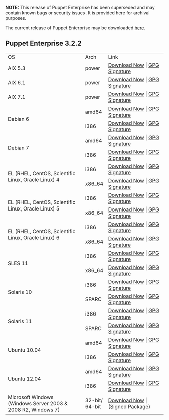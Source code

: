<p><b>NOTE:</b> This release of Puppet Enterprise has been superseded and may contain known bugs or security issues. It is provided here for archival purposes.
</p><p>The current release of Puppet Enterprise may be downloaded <a href="/Readme.md">here</a>.

</p><h2 id="pe_322">Puppet Enterprise 3.2.2</h2>
<table>
<tbody>
<tr>
<td>OS</td>
<td>Arch</td>
<td>Link</td>
</tr>
<tr>
<td>AIX 5.3</td>
<td>power</td>
<td><a href="http://pm.puppetlabs.com/puppet-enterprise/3.2.2/puppet-enterprise-3.2.2-aix-5.3-power.tar.gz">Download Now</a> | <a href="https://pm.puppetlabs.com/puppet-enterprise/3.2.2/puppet-enterprise-3.2.2-aix-5.3-power.tar.gz.asc">GPG Signature</a></td>
</tr>
<tr>
<td>AIX 6.1</td>
<td>power</td>
<td><a href="http://pm.puppetlabs.com/puppet-enterprise/3.2.2/puppet-enterprise-3.2.2-aix-6.1-power.tar.gz">Download Now</a> | <a href="https://pm.puppetlabs.com/puppet-enterprise/3.2.2/puppet-enterprise-3.2.2-aix-6.1-power.tar.gz.asc">GPG Signature</a></td>
</tr>
<tr>
<td>AIX 7.1</td>
<td>power</td>
<td><a href="http://pm.puppetlabs.com/puppet-enterprise/3.2.2/puppet-enterprise-3.2.2-aix-7.1-power.tar.gz">Download Now</a> | <a href="https://pm.puppetlabs.com/puppet-enterprise/3.2.2/puppet-enterprise-3.2.2-aix-7.1-power.tar.gz.asc">GPG Signature</a></td>
</tr>
<tr>
<td rowspan="2">Debian 6</td>
<td>amd64</td>
<td><a href="http://pm.puppetlabs.com/puppet-enterprise/3.2.2/puppet-enterprise-3.2.2-debian-6-amd64.tar.gz">Download Now</a> | <a href="http://pm.puppetlabs.com/puppet-enterprise/3.2.2/puppet-enterprise-3.2.2-debian-6-amd64.tar.gz.asc">GPG Signature</a></td>
</tr>
<tr>
<td>i386</td>
<td><a href="http://pm.puppetlabs.com/puppet-enterprise/3.2.2/puppet-enterprise-3.2.2-debian-6-i386.tar.gz">Download Now</a> | <a href="http://pm.puppetlabs.com/puppet-enterprise/3.2.2/puppet-enterprise-3.2.2-debian-6-i386.tar.gz.asc">GPG Signature</a></td>
</tr>
<tr>
<td rowspan="2">Debian 7</td>
<td>amd64</td>
<td><a href="http://pm.puppetlabs.com/puppet-enterprise/3.2.2/puppet-enterprise-3.2.2-debian-7-amd64.tar.gz">Download Now</a> | <a href="http://pm.puppetlabs.com/puppet-enterprise/3.2.2/puppet-enterprise-3.2.2-debian-7-amd64.tar.gz.asc">GPG Signature</a></td>
</tr>
<tr>
<td>i386</td>
<td><a href="http://pm.puppetlabs.com/puppet-enterprise/3.2.2/puppet-enterprise-3.2.2-debian-7-i386.tar.gz">Download Now</a> | <a href="http://pm.puppetlabs.com/puppet-enterprise/3.2.2/puppet-enterprise-3.2.2-debian-7-i386.tar.gz.asc">GPG Signature</a></td>
</tr>
<tr>
<td rowspan="2">EL (RHEL, CentOS, Scientific Linux, Oracle Linux) 4</td>
<td>i386</td>
<td><a href="http://pm.puppetlabs.com/puppet-enterprise/3.2.2/puppet-enterprise-3.2.2-el-4-i386.tar.gz">Download Now</a> | <a href="http://pm.puppetlabs.com/puppet-enterprise/3.2.2/puppet-enterprise-3.2.2-el-4-i386.tar.gz.asc">GPG Signature</a></td>
</tr>
<tr>
<td>x86_64</td>
<td><a href="http://pm.puppetlabs.com/puppet-enterprise/3.2.2/puppet-enterprise-3.2.2-el-4-x86_64.tar.gz">Download Now</a> | <a href="http://pm.puppetlabs.com/puppet-enterprise/3.2.2/puppet-enterprise-3.2.2-el-4-x86_64.tar.gz.asc">GPG Signature</a></td>
</tr>
<tr>
<td rowspan="2">EL (RHEL, CentOS, Scientific Linux, Oracle Linux) 5</td>
<td>i386</td>
<td><a href="http://pm.puppetlabs.com/puppet-enterprise/3.2.2/puppet-enterprise-3.2.2-el-5-i386.tar.gz">Download Now</a> | <a href="http://pm.puppetlabs.com/puppet-enterprise/3.2.2/puppet-enterprise-3.2.2-el-5-i386.tar.gz.asc">GPG Signature</a></td>
</tr>
<tr>
<td>x86_64</td>
<td><a href="http://pm.puppetlabs.com/puppet-enterprise/3.2.2/puppet-enterprise-3.2.2-el-5-x86_64.tar.gz">Download Now</a> | <a href="http://pm.puppetlabs.com/puppet-enterprise/3.2.2/puppet-enterprise-3.2.2-el-5-x86_64.tar.gz.asc">GPG Signature</a></td>
</tr>
<tr>
<td rowspan="2">EL (RHEL, CentOS, Scientific Linux, Oracle Linux) 6</td>
<td>i386</td>
<td><a href="http://pm.puppetlabs.com/puppet-enterprise/3.2.2/puppet-enterprise-3.2.2-el-6-i386.tar.gz">Download Now</a> | <a href="http://pm.puppetlabs.com/puppet-enterprise/3.2.2/puppet-enterprise-3.2.2-el-6-i386.tar.gz.asc">GPG Signature</a></td>
</tr>
<tr>
<td>x86_64</td>
<td><a href="http://pm.puppetlabs.com/puppet-enterprise/3.2.2/puppet-enterprise-3.2.2-el-6-x86_64.tar.gz">Download Now</a> | <a href="http://pm.puppetlabs.com/puppet-enterprise/3.2.2/puppet-enterprise-3.2.2-el-6-x86_64.tar.gz.asc">GPG Signature</a></td>
</tr>
<tr>
<td rowspan="2">SLES 11</td>
<td>i386</td>
<td><a href="http://pm.puppetlabs.com/puppet-enterprise/3.2.2/puppet-enterprise-3.2.2-sles-11-i386.tar.gz">Download Now</a> | <a href="http://pm.puppetlabs.com/puppet-enterprise/3.2.2/puppet-enterprise-3.2.2-sles-11-i386.tar.gz.asc">GPG Signature</a></td>
</tr>
<tr>
<td>x86_64</td>
<td><a href="http://pm.puppetlabs.com/puppet-enterprise/3.2.2/puppet-enterprise-3.2.2-sles-11-x86_64.tar.gz">Download Now</a> | <a href="http://pm.puppetlabs.com/puppet-enterprise/3.2.2/puppet-enterprise-3.2.2-sles-11-x86_64.tar.gz.asc">GPG Signature</a></td>
</tr>
<tr>
<td rowspan="2">Solaris 10</td>
<td>i386</td>
<td><a href="http://pm.puppetlabs.com/puppet-enterprise/3.2.2/puppet-enterprise-3.2.2-solaris-10-i386.tar.gz">Download Now</a> | <a href="http://pm.puppetlabs.com/puppet-enterprise/3.2.2/puppet-enterprise-3.2.2-solaris-10-i386.tar.gz.asc">GPG Signature</a></td>
</tr>
<tr>
<td>SPARC</td>
<td><a href="http://pm.puppetlabs.com/puppet-enterprise/3.2.2/puppet-enterprise-3.2.2-solaris-10-sparc.tar.gz">Download Now</a> | <a href="http://pm.puppetlabs.com/puppet-enterprise/3.2.2/puppet-enterprise-3.2.2-solaris-10-sparc.tar.gz.asc">GPG Signature</a></td>
</tr>
<tr>
<td rowspan="2">Solaris 11</td>
<td>i386</td>
<td><a href="http://pm.puppetlabs.com/puppet-enterprise/3.2.2/puppet-enterprise-3.2.2-solaris-11-i386.tar.gz">Download Now</a> | <a href="http://pm.puppetlabs.com/puppet-enterprise/3.2.2/puppet-enterprise-3.2.2-solaris-11-i386.tar.gz.asc">GPG Signature</a></td>
</tr>
<tr>
<td>SPARC</td>
<td><a href="http://pm.puppetlabs.com/puppet-enterprise/3.2.2/puppet-enterprise-3.2.2-solaris-11-sparc.tar.gz">Download Now</a> | <a href="http://pm.puppetlabs.com/puppet-enterprise/3.2.2/puppet-enterprise-3.2.2-solaris-11-sparc.tar.gz.asc">GPG Signature</a></td>
</tr>
<tr>
<td rowspan="2">Ubuntu 10.04</td>
<td>amd64</td>
<td><a href="http://pm.puppetlabs.com/puppet-enterprise/3.2.2/puppet-enterprise-3.2.2-ubuntu-10.04-amd64.tar.gz">Download Now</a> | <a href="http://pm.puppetlabs.com/puppet-enterprise/3.2.2/puppet-enterprise-3.2.2-ubuntu-10.04-amd64.tar.gz.asc">GPG Signature</a></td>
</tr>
<tr>
<td>i386</td>
<td><a href="http://pm.puppetlabs.com/puppet-enterprise/3.2.2/puppet-enterprise-3.2.2-ubuntu-10.04-i386.tar.gz">Download Now</a> | <a href="http://pm.puppetlabs.com/puppet-enterprise/3.2.2/puppet-enterprise-3.2.2-ubuntu-10.04-i386.tar.gz.asc">GPG Signature</a></td>
</tr>
<tr>
<td rowspan="2">Ubuntu 12.04</td>
<td>amd64</td>
<td><a href="http://pm.puppetlabs.com/puppet-enterprise/3.2.2/puppet-enterprise-3.2.2-ubuntu-12.04-amd64.tar.gz">Download Now</a> | <a href="http://pm.puppetlabs.com/puppet-enterprise/3.2.2/puppet-enterprise-3.2.2-ubuntu-12.04-amd64.tar.gz.asc">GPG Signature</a></td>
</tr>
<tr>
<td>i386</td>
<td><a href="http://pm.puppetlabs.com/puppet-enterprise/3.2.2/puppet-enterprise-3.2.2-ubuntu-12.04-i386.tar.gz">Download Now</a> | <a href="http://pm.puppetlabs.com/puppet-enterprise/3.2.2/puppet-enterprise-3.2.2-ubuntu-12.04-i386.tar.gz.asc">GPG Signature</a></td>
</tr>
<tr>
<td>Microsoft Windows<br>(Windows Server 2003 &amp; 2008 R2, Windows 7)</td>
<td>32-bit/<br>64-bit</td>
<td><a href="http://pm.puppetlabs.com/puppet-enterprise/3.2.2/puppet-enterprise-3.2.2.msi">Download Now</a> | (Signed Package)</td>
</tr>

</tbody>
</table>

